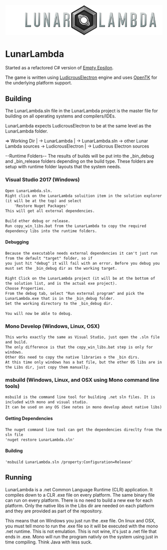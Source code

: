 ![LunarLambda logo](https://raw.githubusercontent.com/JeffM2501/LunarLambda/master/data/assets/ui/LL_logo_768.png)

# LunarLambda
Started as a refactored C# version of [Empty Epsilon](http://daid.github.io/EmptyEpsilon/).

The game is written using [LudicrousElectron](https://github.com/JeffM2501/LudicrousElectron) engine and uses [OpenTK](https://github.com/opentk/opentk) for the underlying platform support.

## Building

The LunarLambda.sln file in the LunarLambda project is the master file for building on all operating systems
and compilers/IDEs.

LunarLambda expects LudicrousElectron to be at the same level as the LunarLambda folder.

=> Working Dir
	|
	-> LunarLambda
		|
		-> LunarLambda.sln
		-> other Lunar Lambda sources
	-> LudicrousElectron
		|
		-> Ludicrous Electron sources

--Runtime Folders--
The results of builds will be put into the _bin_debug and _bin_release folders depending on the build type.
These folders are setup with runtime folder layouts that the system needs.

### Visual Studio 2017 (Windows)
	Open LunarLambda.sln.
	Right click on the LunarLambda soluition item in the solution explorer (it will be at the top) and select
		'Restore Nuget Packages'
	This will get all external dependencies.
	
	Build ether debug or release.
	Run copy_win_libs.bat from the LunarLambda to copy the required dependency libs into the runtime folders.
	
#### Debugging
	Because the executable needs external dependencies it can't just run from the default "target" folder, so if
	you just hit "debug" it will fail with an error. Before you debug you must set the _bin_debug dir as the working target.
	
	Right Click on the LunarLambda project (it will be at the bottom of the solution list, and is the actual exe project).
	Choose Properties.
	From the debug tab, select "Run external program" and pick the LunarLambda.exe that is in the _bin_debug folder.
	Set the working directory to the _bin_debug dir.
	
	You will now be able to debug.
	
### Mono Develop (Windows, Linux, OSX)
	This works exactly the same as Visual Studio, just open the .sln file and build.
	The only difference is that the copy_win_libs.bat step is only for windows.
	Other OSs need to copy the native libraries o the _bin dirs.
	At this time only windows has a bat file, but the other OS libs are in the Libs dir, just copy them manually.
	
### msbuild (Windows, Linux, and OSX using Mono command line tools)
	msbuild is the command line tool for building .net sln files. It is included with mono and visual studio.
	It can be used on any OS (See notes in mono develop about native libs)

#### Getting Dependencies	
	The nuget command line tool can get the dependencies direclty from the sln file
	'nuget restore LunarLambda.sln'
	
#### Building
	'msbuild LunarLambda.sln /property:Configuration=Release'
	
	
## Running
LunarLambda is a .net Common Language Runtime (CLR) application. It compiles down to a CLR .exe file on every platform. The same binary
file can run on every platform. There is no need to build a new exe for each platform. Only the native libs in the 
Libs dir are needed on each platform and they are provided as part of the repository.

This means that on Windows you just run the .exe file.
On linux and OSX, you must tell mono to run the .exe file so it will be executed with the mono .net runtime.
This is not emulation. This is not wine, it's just a .net file that ends in .exe.
Mono will run the program nativly on the system using just in time compiling. Think Java with less suck.

